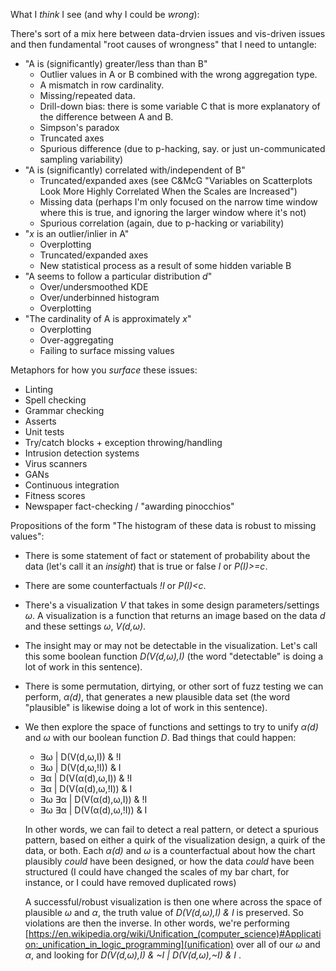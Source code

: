 What I *think* I see (and why I could be *wrong*):

There's sort of a mix here between data-drvien issues and vis-driven issues and then fundamental "root causes of wrongness" that I need to untangle:

- "A is (significantly) greater/less than than B"
  - Outlier values in A or B combined with the wrong aggregation type.
  - A mismatch in row cardinality.
  - Missing/repeated data.
  - Drill-down bias: there is some variable C that is more explanatory of the difference between A and B.
  - Simpson's paradox
  - Truncated axes
  - Spurious difference (due to p-hacking, say. or just un-communicated sampling variability)
- "A is (significantly) correlated with/independent of B"
  - Truncated/expanded axes (see C&McG "Variables on Scatterplots Look More Highly Correlated When the Scales are Increased")
  - Missing data (perhaps I'm only focused on the narrow time window where this is true, and ignoring the larger window where it's not)
  - Spurious correlation (again, due to p-hacking or variability)
- "*x* is an outlier/inlier in A"
  - Overplotting
  - Truncated/expanded axes
  - New statistical process as a result of some hidden variable B
- "A seems to follow a particular distribution *d*"
  - Over/undersmoothed KDE
  - Over/underbinned histogram
  - Overplotting
- "The cardinality of A is approximately *x*"
  - Overplotting
  - Over-aggregating
  - Failing to surface missing values


Metaphors for how you *surface* these issues:
- Linting
- Spell checking
- Grammar checking
- Asserts
- Unit tests
- Try/catch blocks + exception throwing/handling
- Intrusion detection systems
- Virus scanners
- GANs
- Continuous integration
- Fitness scores
- Newspaper fact-checking / "awarding pinocchios"

Propositions of the form "The histogram of these data is robust to missing values":
- There is some statement of fact or statement of probability about the data (let's call it an *insight*) that is true or false *I* or *P(I)>=c*.
- There are some counterfactuals *!I* or *P(I)<c*.
- There's a visualization *V* that takes in some design parameters/settings *ω*. A visualization is a function that returns an image based on the data *d* and these settings *ω*, *V(d,ω)*.
- The insight may or may not be detectable in the visualization. Let's call this some boolean function *D(V(d,ω),I)* (the word "detectable" is doing a lot of work in this sentence).
- There is some permutation, dirtying, or other sort of fuzz testing we can perform, *α(d)*, that generates a new plausible data set (the word "plausible" is likewise doing a lot of work in this sentence).
- We then explore the space of functions and settings to try to unify *α(d)* and *ω* with our boolean function *D*. Bad things that could happen:
  - ∃ω | D(V(d,ω,I)) & !I
  - ∃ω | D(V(d,ω,!I)) & I
  - ∃α | D(V(α(d),ω,I)) & !I
  - ∃α | D(V(α(d),ω,!I)) & I
  - ∃ω ∃α | D(V(α(d),ω,I)) & !I
  - ∃ω ∃α | D(V(α(d),ω,!I)) & I

  In other words, we can fail to detect a real pattern, or detect a spurious pattern, based on either a quirk of the visualization design, a quirk of the data, or both. Each *α(d)* and *ω* is a counterfactual about how the chart plausibly *could* have been designed, or how the data *could* have been structured (I could have changed the scales of my bar chart, for instance, or I could have removed duplicated rows)

  A successful/robust visualization is then one where across the space of plausible *ω* and *α*, the truth value of *D(V(d,ω),I) & I* is preserved. So violations are then the inverse. In other words, we're performing [https://en.wikipedia.org/wiki/Unification_(computer_science)#Application:_unification_in_logic_programming](unification) over all of our *ω* and *α*, and looking for *D(V(d,ω),I) & ~I | D(V(d,ω),~I) & I* .
